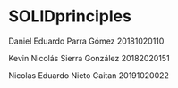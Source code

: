 # SOLIDprinciples
Daniel Eduardo Parra Gómez 20181020110

Kevin Nicolás Sierra González 20182020151

Nicolas Eduardo Nieto Gaitan 20191020022
